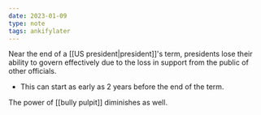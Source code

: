 ```yaml
---
date: 2023-01-09
type: note
tags: ankifylater
---
```


Near the end of a [[US president|president]]'s term, presidents lose their ability to govern effectively due to the loss in support from the public of other officials.
- This can start as early as 2 years before the end of the term.

The power of [[bully pulpit]] diminishes as well.
